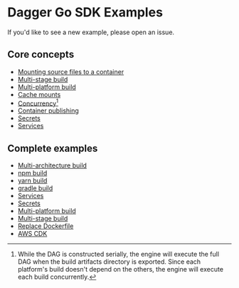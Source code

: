 # Dagger Go SDK Examples

If you'd like to see a new example, please open an issue.

## Core concepts

- [Mounting source files to a container](./db-service/main.go#L37)
- [Multi-stage build](./multistage/main.go#L31)
- [Multi-platform build](./multiplatform/main.go#L30)
- [Cache mounts](./multiplatform/main.go#L34)
- [Concurrency](./multiplatform/main.go#L29)[^1]
- [Container publishing](./multistage/main.go#L41)
- [Secrets](./secrets/main.go#L21)
- [Services](./db-service/main.go#L22)

[^1]: While the DAG is constructed serially, the engine will execute the full DAG when the build artifacts directory is exported. Since each platform's build doesn't depend on the others, the engine will execute each build concurrently.

## Complete examples

- [Multi-architecture build](./multiarch-build/)
- [npm build](./npm-build/)
- [yarn build](./yarn-build/)
- [gradle build](./gradle-build/)
- [Services](./db-service/)
- [Secrets](./secrets/)
- [Multi-platform build](./multiplatform/)
- [Multi-stage build](./multistage/)
- [Replace Dockerfile](./replace-dockerfile/)
- [AWS CDK](./aws-cdk/)
